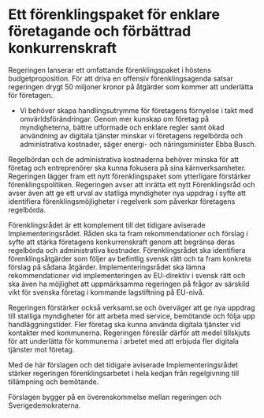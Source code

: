 # Ett förenklingspaket för enklare företagande och förbättrad konkurrenskraft

Regeringen lanserar ett omfattande förenklingspaket i höstens budgetproposition. För att driva en offensiv förenklingsagenda satsar regeringen drygt 50 miljoner kronor på åtgärder som kommer att underlätta för företagen.

- Vi behöver skapa handlingsutrymme för företagens förnyelse i takt med omvärldsförändringar. Genom mer kunskap om företag på myndigheterna, bättre utformade och enklare regler samt ökad användning av digitala tjänster minskar vi företagens regelbörda och administrativa kostnader, säger energi- och näringsminister Ebba Busch.

Regelbördan och de administrativa kostnaderna behöver minska för att företag och entreprenörer ska kunna fokusera på sina kärnverksamheter. Regeringen lägger fram ett nytt förenklingspaket som ytterligare förstärker förenklingspolitiken. Regeringen avser att inrätta ett nytt Förenklingsråd och avser även att ge ett urval av statliga myndigheter nya uppdrag i syfte att identifiera förenklingsmöjligheter i regelverk som påverkar företagens regelbörda.

Förenklingsrådet är ett komplement till det tidigare aviserade Implementeringsrådet. Råden ska ta fram rekommendationer och förslag i syfte att stärka företagens konkurrenskraft genom att begränsa deras regelbörda och administrativa kostnader. Förenklingsrådet ska identifiera förenklingsåtgärder som följer av befintlig svensk rätt och ta fram konkreta förslag på sådana åtgärder. Implementeringsrådet ska lämna rekommendationer vid implementeringen av EU-direktiv i svensk rätt och ska även ha möjlighet att uppmärksamma regeringen på frågor av särskild vikt för svenska företag i kommande lagstiftning på EU-nivå.

Regeringen förstärker också verksamt.se och överväger att ge nya uppdrag till statliga myndigheter för att arbeta med service, bemötande och följa upp handläggningstider. Fler företag ska kunna använda digitala tjänster vid kontakter med kommunerna. Regeringen föreslår därför att medel tillskjuts för att underlätta för kommunerna i arbetet med att erbjuda fler digitala tjänster mot företag.

Med de här förslagen och det tidigare aviserade Implementeringsrådet stärker regeringen förenklingsarbetet i hela kedjan från regelgivning till tillämpning och bemötande.

Förslagen bygger på en överenskommelse mellan regeringen och Sverigedemokraterna.

